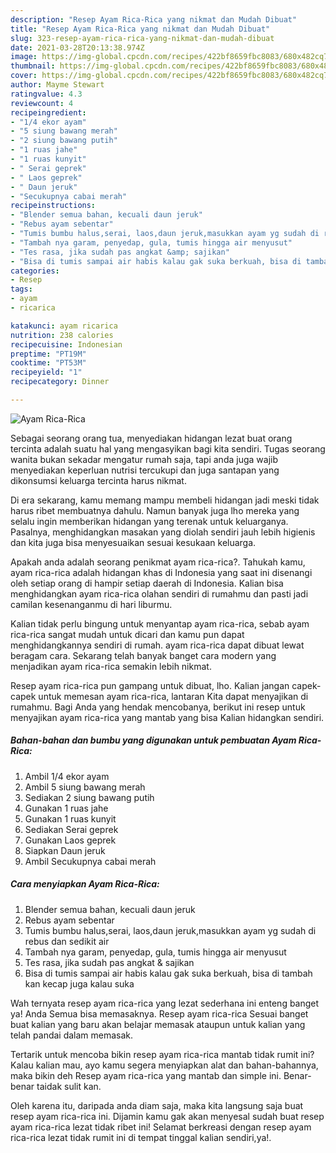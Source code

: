 ```yaml
---
description: "Resep Ayam Rica-Rica yang nikmat dan Mudah Dibuat"
title: "Resep Ayam Rica-Rica yang nikmat dan Mudah Dibuat"
slug: 323-resep-ayam-rica-rica-yang-nikmat-dan-mudah-dibuat
date: 2021-03-28T20:13:38.974Z
image: https://img-global.cpcdn.com/recipes/422bf8659fbc8083/680x482cq70/ayam-rica-rica-foto-resep-utama.jpg
thumbnail: https://img-global.cpcdn.com/recipes/422bf8659fbc8083/680x482cq70/ayam-rica-rica-foto-resep-utama.jpg
cover: https://img-global.cpcdn.com/recipes/422bf8659fbc8083/680x482cq70/ayam-rica-rica-foto-resep-utama.jpg
author: Mayme Stewart
ratingvalue: 4.3
reviewcount: 4
recipeingredient:
- "1/4 ekor ayam"
- "5 siung bawang merah"
- "2 siung bawang putih"
- "1 ruas jahe"
- "1 ruas kunyit"
- " Serai geprek"
- " Laos geprek"
- " Daun jeruk"
- "Secukupnya cabai merah"
recipeinstructions:
- "Blender semua bahan, kecuali daun jeruk"
- "Rebus ayam sebentar"
- "Tumis bumbu halus,serai, laos,daun jeruk,masukkan ayam yg sudah di rebus dan sedikit air"
- "Tambah nya garam, penyedap, gula, tumis hingga air menyusut"
- "Tes rasa, jika sudah pas angkat &amp; sajikan"
- "Bisa di tumis sampai air habis kalau gak suka berkuah, bisa di tambah kan kecap juga kalau suka"
categories:
- Resep
tags:
- ayam
- ricarica

katakunci: ayam ricarica 
nutrition: 238 calories
recipecuisine: Indonesian
preptime: "PT19M"
cooktime: "PT53M"
recipeyield: "1"
recipecategory: Dinner

---
```



![Ayam Rica-Rica](https://img-global.cpcdn.com/recipes/422bf8659fbc8083/680x482cq70/ayam-rica-rica-foto-resep-utama.jpg)

Sebagai seorang orang tua, menyediakan hidangan lezat buat orang tercinta adalah suatu hal yang mengasyikan bagi kita sendiri. Tugas seorang  wanita bukan sekadar mengatur rumah saja, tapi anda juga wajib menyediakan keperluan nutrisi tercukupi dan juga santapan yang dikonsumsi keluarga tercinta harus nikmat.

Di era  sekarang, kamu memang mampu membeli hidangan jadi meski tidak harus ribet membuatnya dahulu. Namun banyak juga lho mereka yang selalu ingin memberikan hidangan yang terenak untuk keluarganya. Pasalnya, menghidangkan masakan yang diolah sendiri jauh lebih higienis dan kita juga bisa menyesuaikan sesuai kesukaan keluarga. 



Apakah anda adalah seorang penikmat ayam rica-rica?. Tahukah kamu, ayam rica-rica adalah hidangan khas di Indonesia yang saat ini disenangi oleh setiap orang di hampir setiap daerah di Indonesia. Kalian bisa menghidangkan ayam rica-rica olahan sendiri di rumahmu dan pasti jadi camilan kesenanganmu di hari liburmu.

Kalian tidak perlu bingung untuk menyantap ayam rica-rica, sebab ayam rica-rica sangat mudah untuk dicari dan kamu pun dapat menghidangkannya sendiri di rumah. ayam rica-rica dapat dibuat lewat beragam cara. Sekarang telah banyak banget cara modern yang menjadikan ayam rica-rica semakin lebih nikmat.

Resep ayam rica-rica pun gampang untuk dibuat, lho. Kalian jangan capek-capek untuk memesan ayam rica-rica, lantaran Kita dapat menyajikan di rumahmu. Bagi Anda yang hendak mencobanya, berikut ini resep untuk menyajikan ayam rica-rica yang mantab yang bisa Kalian hidangkan sendiri.

<!--inarticleads1-->

##### Bahan-bahan dan bumbu yang digunakan untuk pembuatan Ayam Rica-Rica:

1. Ambil 1/4 ekor ayam
1. Ambil 5 siung bawang merah
1. Sediakan 2 siung bawang putih
1. Gunakan 1 ruas jahe
1. Gunakan 1 ruas kunyit
1. Sediakan  Serai geprek
1. Gunakan  Laos geprek
1. Siapkan  Daun jeruk
1. Ambil Secukupnya cabai merah




<!--inarticleads2-->

##### Cara menyiapkan Ayam Rica-Rica:

1. Blender semua bahan, kecuali daun jeruk
1. Rebus ayam sebentar
1. Tumis bumbu halus,serai, laos,daun jeruk,masukkan ayam yg sudah di rebus dan sedikit air
1. Tambah nya garam, penyedap, gula, tumis hingga air menyusut
1. Tes rasa, jika sudah pas angkat &amp; sajikan
1. Bisa di tumis sampai air habis kalau gak suka berkuah, bisa di tambah kan kecap juga kalau suka




Wah ternyata resep ayam rica-rica yang lezat sederhana ini enteng banget ya! Anda Semua bisa memasaknya. Resep ayam rica-rica Sesuai banget buat kalian yang baru akan belajar memasak ataupun untuk kalian yang telah pandai dalam memasak.

Tertarik untuk mencoba bikin resep ayam rica-rica mantab tidak rumit ini? Kalau kalian mau, ayo kamu segera menyiapkan alat dan bahan-bahannya, maka bikin deh Resep ayam rica-rica yang mantab dan simple ini. Benar-benar taidak sulit kan. 

Oleh karena itu, daripada anda diam saja, maka kita langsung saja buat resep ayam rica-rica ini. Dijamin kamu gak akan menyesal sudah buat resep ayam rica-rica lezat tidak ribet ini! Selamat berkreasi dengan resep ayam rica-rica lezat tidak rumit ini di tempat tinggal kalian sendiri,ya!.

